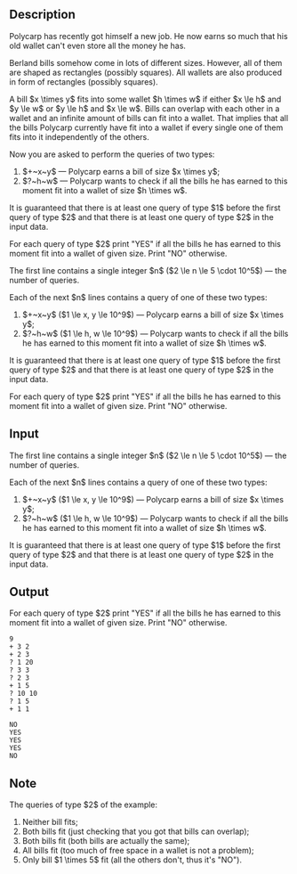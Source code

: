 ## Description

<div><p>Polycarp has recently got himself a new job. He now earns so much that his old wallet can't even store all the money he has.</p><p>Berland bills somehow come in lots of different sizes. However, all of them are shaped as rectangles (possibly squares). All wallets are also produced in form of rectangles (possibly squares).</p><p>A bill $x \times y$ fits into some wallet $h \times w$ if either $x \le h$ and $y \le w$ or $y \le h$ and $x \le w$. Bills can overlap with each other in a wallet and an infinite amount of bills can fit into a wallet. That implies that all the bills Polycarp currently have fit into a wallet if every single one of them fits into it independently of the others.</p><p>Now you are asked to perform the queries of two types:</p><ol> <li> $+~x~y$ — Polycarp earns a bill of size $x \times y$; </li><li> $?~h~w$ — Polycarp wants to check if all the bills he has earned to this moment fit into a wallet of size $h \times w$. </li></ol><p>It is guaranteed that there is at least one query of type $1$ before the first query of type $2$ and that there is at least one query of type $2$ in the input data.</p><p>For each query of type $2$ print "<span class="tex-font-style-tt">YES</span>" if all the bills he has earned to this moment fit into a wallet of given size. Print "<span class="tex-font-style-tt">NO</span>" otherwise.</p></div><div class="input-specification"><p>The first line contains a single integer $n$ ($2 \le n \le 5 \cdot 10^5$) — the number of queries.</p><p>Each of the next $n$ lines contains a query of one of these two types:</p><ol> <li> $+~x~y$ ($1 \le x, y \le 10^9$) — Polycarp earns a bill of size $x \times y$; </li><li> $?~h~w$ ($1 \le h, w \le 10^9$) — Polycarp wants to check if all the bills he has earned to this moment fit into a wallet of size $h \times w$. </li></ol><p>It is guaranteed that there is at least one query of type $1$ before the first query of type $2$ and that there is at least one query of type $2$ in the input data.</p></div><div class="output-specification"><p>For each query of type $2$ print "<span class="tex-font-style-tt">YES</span>" if all the bills he has earned to this moment fit into a wallet of given size. Print "<span class="tex-font-style-tt">NO</span>" otherwise.</p></div>

## Input

<p>The first line contains a single integer $n$ ($2 \le n \le 5 \cdot 10^5$) — the number of queries.</p><p>Each of the next $n$ lines contains a query of one of these two types:</p><ol> <li> $+~x~y$ ($1 \le x, y \le 10^9$) — Polycarp earns a bill of size $x \times y$; </li><li> $?~h~w$ ($1 \le h, w \le 10^9$) — Polycarp wants to check if all the bills he has earned to this moment fit into a wallet of size $h \times w$. </li></ol><p>It is guaranteed that there is at least one query of type $1$ before the first query of type $2$ and that there is at least one query of type $2$ in the input data.</p>

## Output

<p>For each query of type $2$ print "<span class="tex-font-style-tt">YES</span>" if all the bills he has earned to this moment fit into a wallet of given size. Print "<span class="tex-font-style-tt">NO</span>" otherwise.</p>





```input1
9
+ 3 2
+ 2 3
? 1 20
? 3 3
? 2 3
+ 1 5
? 10 10
? 1 5
+ 1 1
```




```output1
NO
YES
YES
YES
NO
```



## Note

<p>The queries of type $2$ of the example:</p><ol> <li> Neither bill fits; </li><li> Both bills fit (just checking that you got that bills can overlap); </li><li> Both bills fit (both bills are actually the same); </li><li> All bills fit (too much of free space in a wallet is not a problem); </li><li> Only bill $1 \times 5$ fit (all the others don't, thus it's "<span class="tex-font-style-tt">NO</span>"). </li></ol>
